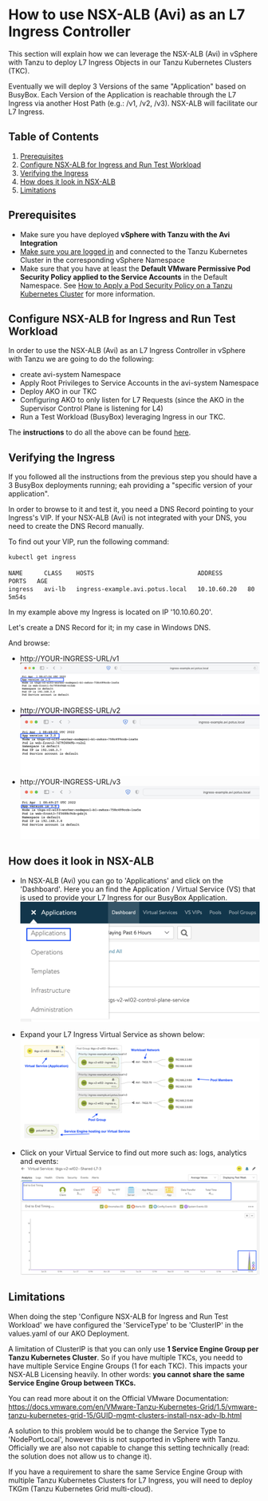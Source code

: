 # How to use NSX-ALB (Avi) as an L7 Ingress Controller

This section will explain how we can leverage the NSX-ALB (Avi) in vSphere with Tanzu to deploy L7 Ingress Objects in our Tanzu Kubernetes Clusters (TKC). 

Eventually we will deploy 3 Versions of the same "Application" based on BusyBox. Each Version of the Application is reachable through the L7 Ingress via another Host Path (e.g.: /v1, /v2, /v3). NSX-ALB will facilitate our L7 Ingress. 

## Table of Contents
1. [Prerequisites](#prerequisites)
1. [Configure NSX-ALB for Ingress and Run Test Workload](#configure-nsx-alb-for-ingress-and-run-test-workload)
1. [Verifying the Ingress](#verifying-the-ingress)
1. [How does it look in NSX-ALB](#how-does-it-look-in-nsx-alb)
1. [Limitations](#limitations)

## Prerequisites
* Make sure you have deployed **vSphere with Tanzu with the Avi Integration**
* [Make sure you are logged in](How-to-Login.md) and connected to the Tanzu Kubernetes Cluster in the corresponding vSphere Namespace
* Make sure that you have at least the **Default VMware Permissive Pod Security Policy applied to the Service Accounts** in the Default Namespace. See [How to Apply a Pod Security Policy on a Tanzu Kubernetes Cluster](How-to-Apply-a-Pod-Security-Policy-on-a-Tanzu-Kubernetes-Cluster.md) for more information. 

## Configure NSX-ALB for Ingress and Run Test Workload

In order to use the NSX-ALB (Avi) as an L7 Ingress Controller in vSphere with Tanzu we are going to do the following:
* create avi-system Namespace
* Apply Root Privileges to Service Accounts in the avi-system Namespace
* Deploy AKO in our TKC
* Configuring AKO to only listen for L7 Requests (since the AKO in the Supervisor Control Plane is listening for L4)
* Run a Test Workload (BusyBox) leveraging Ingress in our TKC.

The **instructions** to do all the above can be found [here](https://vra4u.com/2022/02/07/tkgs-use-nsx-alb-avi-as-ingress-controller-for-vsphere-with-tanzu/).

## Verifying the Ingress

If you followed all the instructions from the previous step you should have a 3 BusyBox deployments running; eah providing a "specific version of your application". 

In order to browse to it and test it, you need a DNS Record pointing to your Ingress's VIP. If your NSX-ALB (Avi) is not integrated with your DNS, you need to create the DNS Record manually. 

To find out your VIP, run the following command:
````
kubectl get ingress

NAME      CLASS    HOSTS                             ADDRESS       PORTS   AGE
ingress   avi-lb   ingress-example.avi.potus.local   10.10.60.20   80      5m54s
````

In my example above my Ingress is located on IP '10.10.60.20'. 

Let's create a DNS Record for it; in my case in Windows DNS. 

And browse:
* http://YOUR-INGRESS-URL/v1
    ![BusyBox v1](../Content/Source/Images/avi_ingress_example_v1.png "BusyBox v1")
* http://YOUR-INGRESS-URL/v2
    ![BusyBox v2](../Content/Source/Images/avi_ingress_example_v2.png "BusyBox v2")
* http://YOUR-INGRESS-URL/v3
    ![BusyBox v3](../Content/Source/Images/avi_ingress_example_v3.png "BusyBox v3")

## How does it look in NSX-ALB

* In NSX-ALB (Avi) you can go to 'Applications' and click on the 'Dashboard'. Here you an find the Application / Virtual Service (VS) that is used to provide your L7 Ingress for our BusyBox Application. 
    ![Avi Applications](../Content/Source/Images/avi_controller_applications.png "Avi Applications")

* Expand your L7 Ingress Virtual Service as shown below:
    ![Avi Ingress Explaind](../Content/Source/Images/avi_ingress_vs_explained.png "Avi Ingress Explained")
* Click on your Virtual Service to find out more such as: logs, analytics and events:
    ![Avi Ingress Detail](../Content/Source/Images/avi_ingress_vs_detail.png "Avi Ingress Detail")


## Limitations
When doing the step 'Configure NSX-ALB for Ingress and Run Test Workload' we have configured the 'ServiceType' to be 'ClusterIP' in the values.yaml of our AKO Deployment. 

A limitation of ClusterIP is that you can only use **1 Service Engine Group per Tanzu Kubernetes Cluster**. So if you have multiple TKCs, you needd to have multiple Service Engine Groups (1 for each TKC). This impacts your NSX-ALB Licensing heavily. In other words: **you cannot share the same Service Engine Group between TKCs.** 

You can read more about it on the Official VMware Documentation: 
https://docs.vmware.com/en/VMware-Tanzu-Kubernetes-Grid/1.5/vmware-tanzu-kubernetes-grid-15/GUID-mgmt-clusters-install-nsx-adv-lb.html

A solution to this problem would be to change the Service Type to 'NodePortLocal', however this is not supported in vSphere with Tanzu. Officially we are also not capable to change this setting technically (read: the solution does not allow us to change it). 

If you have a requirement to share the same Service Engine Group with multiple Tanzu Kubernetes Clusters for L7 Ingress, you will need to deploy TKGm (Tanzu Kubernetes Grid multi-cloud). 